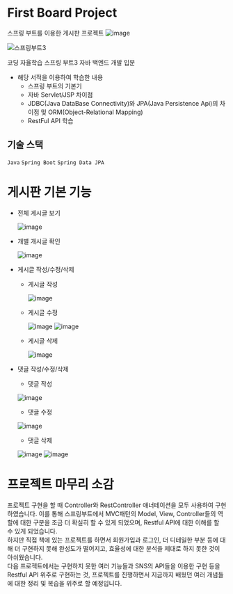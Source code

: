 # First Board Project
스프링 부트를 이용한 게시판 프로젝트
![image](https://github.com/Baesiru/springboot_first_board/assets/151522558/504174f6-d7fd-422e-a047-407551f816aa)

![스프링부트3](https://github.com/Baesiru/springboot_first_board/assets/151522558/bdaada19-4f3b-493b-82f1-45ea897ed9b1)

코딩 자율학습 스프링 부트3 자바 백엔드 개발 입문 
* 해당 서적을 이용하여 학습한 내용
  * 스프링 부트의 기본기
  * 자바 Servlet/JSP 차이점
  * JDBC(Java DataBase Connectivity)와 JPA(Java Persistence Api)의 차이점 및 ORM(Object-Relational Mapping)
  * RestFul API 학습

## 기술 스택
```Java``` ```Spring Boot``` ```Spring Data JPA```

# 게시판 기본 기능
* 전체 게시글 보기
  
  ![image](https://github.com/Baesiru/springboot_first_board/assets/151522558/504174f6-d7fd-422e-a047-407551f816aa)

* 개별 개시글 확인

  ![image](https://github.com/Baesiru/springboot_first_board/assets/151522558/2aefe051-102c-40d3-9161-89bf87d57449)

  
* 게시글 작성/수정/삭제

  * 게시글 작성

    ![image](https://github.com/Baesiru/springboot_first_board/assets/151522558/ba393c24-d657-4f4e-b662-78da50a48d69)

  * 게시글 수정
 
    ![image](https://github.com/Baesiru/springboot_first_board/assets/151522558/2acc04f8-03b6-40c3-a2ff-9f6d4b48967d)
    ![image](https://github.com/Baesiru/springboot_first_board/assets/151522558/872f2132-70d2-4d5c-89c6-f04aaf1b2528)

  * 게시글 삭제
    
    ![image](https://github.com/Baesiru/springboot_first_board/assets/151522558/9841d0c7-f390-47c3-a0b8-b8b70b002f98)
* 댓글 작성/수정/삭제

  * 댓글 작성
    
  ![image](https://github.com/Baesiru/springboot_first_board/assets/151522558/3d2fbb3e-0610-41b9-a8b5-f544738eaf72)

  + 댓글 수정
    
  ![image](https://github.com/Baesiru/springboot_first_board/assets/151522558/14c7889a-f110-4fd3-a3af-e98397eadddd)

  + 댓글 삭제
    

  ![image](https://github.com/Baesiru/springboot_first_board/assets/151522558/f649ccbf-45b2-40bb-bec0-bffd568bed96)
  ![image](https://github.com/Baesiru/springboot_first_board/assets/151522558/d9f399b1-a4a6-40d1-a55c-12aae8794b48)

# 프로젝트 마무리 소감
프로젝트 구현을 할 때 Controller와 RestController 애너테이션을 모두 사용하여 구현하였습니다.
이를 통해 스프링부트에서 MVC패턴의 Model, View, Controller들의 역할에 대한 구분을 조금 더 확실히 할 수 있게 되었으며, 
Restful API에 대한 이해를 할 수 있게 되었습니다.<br>
하지만 직접 책에 있는 프로젝트를 하면서 회원가입과 로그인, 더 디테일한 부분 등에 대해 더 구현하지 못해 완성도가 떨어지고, 
효율성에 대한 분석을 제대로 하지 못한 것이 아쉬웠습니다.<br>
다음 프로젝트에서는 구현하지 못한 여러 기능들과 SNS의 API들을 이용한 구현 등을 Restful API 위주로 구현하는 것, 
프로젝트를 진행하면서 지금까지 배웠던 여러 개념들에 대한 정리 및 복습을 위주로 할 예정입니다.
